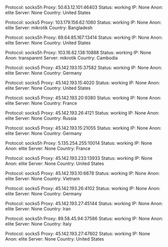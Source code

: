 Protocol: socks5h
Proxy: 50.63.12.101:46403
Status: working
IP: None
Anon: elite
Server: None
Country: United States

Protocol: socks5
Proxy: 103.179.156.62:1080
Status: working
IP: None
Anon: elite
Server: mikrotik
Country: Bangladesh

Protocol: socks5h
Proxy: 69.64.85.167:13414
Status: working
IP: None
Anon: elite
Server: None
Country: United States

Protocol: socks5h
Proxy: 103.16.62.138:10888
Status: working
IP: None
Anon: transparent
Server: mikrotik
Country: Cambodia

Protocol: socks5
Proxy: 45.142.193.15:37582
Status: working
IP: None
Anon: elite
Server: None
Country: Germany

Protocol: socks5
Proxy: 45.142.193.15:4020
Status: working
IP: None
Anon: elite
Server: None
Country: United States

Protocol: socks5
Proxy: 45.142.193.20:9380
Status: working
IP: None
Anon: elite
Server: None
Country: France

Protocol: socks5
Proxy: 45.142.193.26:4121
Status: working
IP: None
Anon: elite
Server: None
Country: Russia

Protocol: socks5
Proxy: 45.142.193.15:21055
Status: working
IP: None
Anon: elite
Server: None
Country: Germany

Protocol: socks5h
Proxy: 5.135.254.255:10014
Status: working
IP: None
Anon: elite
Server: None
Country: France

Protocol: socks5
Proxy: 45.142.193.233:13933
Status: working
IP: None
Anon: elite
Server: None
Country: United States

Protocol: socks5
Proxy: 45.142.193.10:6678
Status: working
IP: None
Anon: elite
Server: None
Country: Vietnam

Protocol: socks5
Proxy: 45.142.193.26:4102
Status: working
IP: None
Anon: elite
Server: None
Country: Germany

Protocol: socks5
Proxy: 45.142.193.27:45144
Status: working
IP: None
Anon: elite
Server: None
Country: Iran

Protocol: socks5h
Proxy: 89.58.45.94:37586
Status: working
IP: None
Anon: elite
Server: None
Country: Italy

Protocol: socks5
Proxy: 45.142.193.27:47602
Status: working
IP: None
Anon: elite
Server: None
Country: United States

